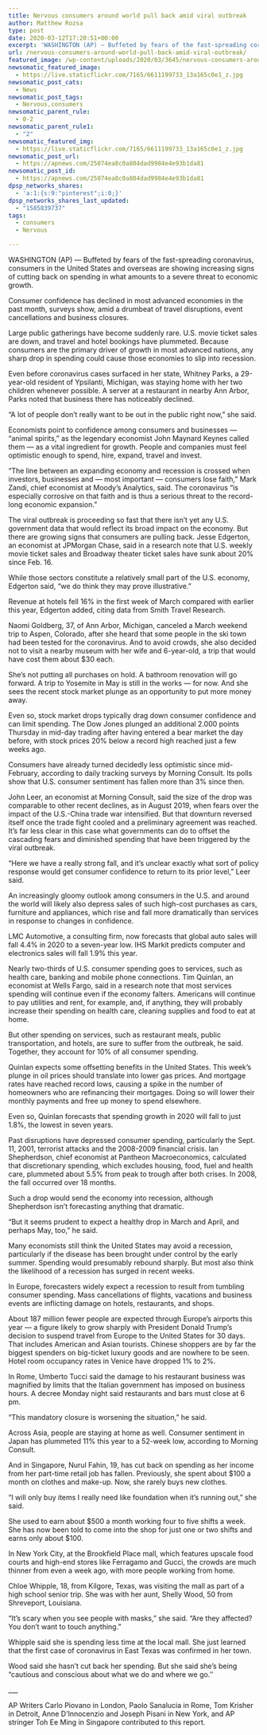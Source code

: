 ```yaml
---
title: Nervous consumers around world pull back amid viral outbreak
author: Matthew Rozsa
type: post
date: 2020-03-12T17:20:51+00:00
excerpt: 'WASHINGTON (AP) — Buffeted by fears of the fast-spreading coronavirus, consumers in the United States and overseas are showing increasing signs of cutting back on spending in what amounts to a severe threat to economic growth. Consumer confidence has declined in most advanced economies in the past month, surveys show, amid a drumbeat of travel&hellip;'
url: /nervous-consumers-around-world-pull-back-amid-viral-outbreak/
featured_image: /wp-content/uploads/2020/03/3645/nervous-consumers-around-world-pull-back-amid-viral-outbreak.jpg
newsomatic_featured_image:
  - https://live.staticflickr.com/7165/6611199733_13a165c0e1_z.jpg
newsomatic_post_cats:
  - News
newsomatic_post_tags:
  - Nervous,consumers
newsomatic_parent_rule:
  - 0-2
newsomatic_parent_rule1:
  - "2"
newsomatic_featured_img:
  - https://live.staticflickr.com/7165/6611199733_13a165c0e1_z.jpg
newsomatic_post_url:
  - https://apnews.com/25074ea8c0a804dad9984e4e93b1da81
newsomatic_post_id:
  - https://apnews.com/25074ea8c0a804dad9984e4e93b1da81
dpsp_networks_shares:
  - 'a:1:{s:9:"pinterest";i:0;}'
dpsp_networks_shares_last_updated:
  - "1585839737"
tags:
  - consumers
  - Nervous

---
```

<div class="Article" data-key="article">
  <p class="Component-root-0-2-77 Component-p-0-2-69">
    WASHINGTON (AP) — Buffeted by fears of the fast-spreading coronavirus, consumers in the United States and overseas are showing increasing signs of cutting back on spending in what amounts to a severe threat to economic growth.
  </p>
  
  <p class="Component-root-0-2-77 Component-p-0-2-69">
    Consumer confidence has declined in most advanced economies in the past month, surveys show, amid a drumbeat of travel disruptions, event cancellations and business closures.
  </p>
  
  <p class="Component-root-0-2-77 Component-p-0-2-69">
    Large public gatherings have become suddenly rare. U.S. movie ticket sales are down, and travel and hotel bookings have plummeted. Because consumers are the primary driver of growth in most advanced nations, any sharp drop in spending could cause those economies to slip into recession.
  </p>
  
  <div data-key="ad-placeholder" id="div-gpt-ad-1470255291270-0" class="DFPSlot Component-dfp-0-2-73 Component-ad-0-2-39">
  </div>
  
  <p class="Component-root-0-2-77 Component-p-0-2-69">
    Even before coronavirus cases surfaced in her state, Whitney Parks, a 29-year-old resident of Ypsilanti, Michigan, was staying home with her two children whenever possible. A server at a restaurant in nearby Ann Arbor, Parks noted that business there has noticeably declined.
  </p>
  
  <p class="Component-root-0-2-77 Component-p-0-2-69">
    “A lot of people don’t really want to be out in the public right now,” she said.
  </p>
  
  <p class="Component-root-0-2-77 Component-p-0-2-69">
    Economists point to confidence among consumers and businesses — “animal spirits,” as the legendary economist John Maynard Keynes called them — as a vital ingredient for growth. People and companies must feel optimistic enough to spend, hire, expand, travel and invest.
  </p>
  
  <p class="Component-root-0-2-77 Component-p-0-2-69">
    “The line between an expanding economy and recession is crossed when investors, businesses and — most important — consumers lose faith,” Mark Zandi, chief economist at Moody’s Analytics, said. The coronavirus “is especially corrosive on that faith and is thus a serious threat to the record-long economic expansion.”
  </p>
  
  <p class="Component-root-0-2-77 Component-p-0-2-69">
    The viral outbreak is proceeding so fast that there isn’t yet any U.S. government data that would reflect its broad impact on the economy. But there are growing signs that consumers are pulling back. Jesse Edgerton, an economist at JPMorgan Chase, said in a research note that U.S. weekly movie ticket sales and Broadway theater ticket sales have sunk about 20% since Feb. 16.
  </p>
  
  <p class="Component-root-0-2-77 Component-p-0-2-69">
    While those sectors constitute a relatively small part of the U.S. economy, Edgerton said, “we do think they may prove illustrative.”
  </p>
  
  <p class="Component-root-0-2-77 Component-p-0-2-69">
    Revenue at hotels fell 16% in the first week of March compared with earlier this year, Edgerton added, citing data from Smith Travel Research.
  </p>
  
  <p class="Component-root-0-2-77 Component-p-0-2-69">
    Naomi Goldberg, 37, of Ann Arbor, Michigan, canceled a March weekend trip to Aspen, Colorado, after she heard that some people in the ski town had been tested for the coronavirus. And to avoid crowds, she also decided not to visit a nearby museum with her wife and 6-year-old, a trip that would have cost them about $30 each.
  </p>
  
  <div data-key="ad-placeholder" id="div-gpt-ad-1470255291270-1" class="DFPSlot Component-dfp-0-2-73 Component-ad-0-2-39">
  </div>
  
  <p class="Component-root-0-2-77 Component-p-0-2-69">
    She’s not putting all purchases on hold. A bathroom renovation will go forward. A trip to Yosemite in May is still in the works — for now. And she sees the recent stock market plunge as an opportunity to put more money away.
  </p>
  
  <p class="Component-root-0-2-77 Component-p-0-2-69">
    Even so, stock market drops typically drag down consumer confidence and can limit spending. The Dow Jones plunged an additional 2.000 points Thursday in mid-day trading after having entered a bear market the day before, with stock prices 20% below a record high reached just a few weeks ago.
  </p>
  
  <p class="Component-root-0-2-77 Component-p-0-2-69">
    Consumers have already turned decidedly less optimistic since mid-February, according to daily tracking surveys<!-- --> by Morning Consult. Its polls show that U.S. consumer sentiment has fallen more than 3% since then.
  </p>
  
  <p class="Component-root-0-2-77 Component-p-0-2-69">
    John Leer, an economist at Morning Consult, said the size of the drop was comparable to other recent declines, as in August 2019, when fears over the impact of the U.S.-China trade war intensified. But that downturn reversed itself once the trade fight cooled and a preliminary agreement was reached. It’s far less clear in this case what governments can do to offset the cascading fears and diminished spending that have been triggered by the viral outbreak.
  </p>
  
  <p class="Component-root-0-2-77 Component-p-0-2-69">
    “Here we have a really strong fall, and it’s unclear exactly what sort of policy response would get consumer confidence to return to its prior level,” Leer said.
  </p>
  
  <p class="Component-root-0-2-77 Component-p-0-2-69">
    An increasingly gloomy outlook among consumers in the U.S. and around the world will likely also depress sales of such high-cost purchases as cars, furniture and appliances, which rise and fall more dramatically than services in response to changes in confidence.
  </p>
  
  <p class="Component-root-0-2-77 Component-p-0-2-69">
    LMC Automotive, a consulting firm, now forecasts that global auto sales <!-- --> will fall 4.4% in 2020 to a seven-year low. IHS Markit predicts computer and electronics sales will fall 1.9% this year.
  </p>
  
  <p class="Component-root-0-2-77 Component-p-0-2-69">
    Nearly two-thirds of U.S. consumer spending goes to services, such as health care, banking and mobile phone connections. Tim Quinlan, an economist at Wells Fargo, said in a research note that most services spending will continue even if the economy falters. Americans will continue to pay utilities and rent, for example, and, if anything, they will probably increase their spending on health care, cleaning supplies and food to eat at home.
  </p>
  
  <p class="Component-root-0-2-77 Component-p-0-2-69">
    But other spending on services, such as restaurant meals, public transportation, and hotels, are sure to suffer from the outbreak, he said. Together, they account for 10% of all consumer spending.
  </p>
  
  <p class="Component-root-0-2-77 Component-p-0-2-69">
    Quinlan expects some offsetting benefits in the United States. This week’s plunge in oil prices should translate into lower gas prices. And mortgage rates have reached record lows, causing a spike in the number of homeowners who are refinancing their mortgages. Doing so will lower their monthly payments and free up money to spend elsewhere.
  </p>
  
  <p class="Component-root-0-2-77 Component-p-0-2-69">
    Even so, Quinlan forecasts that spending growth in 2020 will fall to just 1.8%, the lowest in seven years.
  </p>
  
  <p class="Component-root-0-2-77 Component-p-0-2-69">
    Past disruptions have depressed consumer spending, particularly the Sept. 11, 2001, terrorist attacks and the 2008-2009 financial crisis. Ian Shepherdson, chief economist at Pantheon Macroeconomics, calculated that discretionary spending, which excludes housing, food, fuel and health care, plummeted about 5.5% from peak to trough after both crises. In 2008, the fall occurred over 18 months.
  </p>
  
  <p class="Component-root-0-2-77 Component-p-0-2-69">
    Such a drop would send the economy into recession, although Shepherdson isn’t forecasting anything that dramatic.
  </p>
  
  <p class="Component-root-0-2-77 Component-p-0-2-69">
    “But it seems prudent to expect a healthy drop in March and April, and perhaps May, too,” he said.
  </p>
  
  <p class="Component-root-0-2-77 Component-p-0-2-69">
    Many economists still think the United States may avoid a recession, particularly if the disease has been brought under control by the early summer. Spending would presumably rebound sharply. But most also think the likelihood of a recession has surged in recent weeks.
  </p>
  
  <p class="Component-root-0-2-77 Component-p-0-2-69">
    In Europe, forecasters widely expect a recession to result from tumbling consumer spending. Mass cancellations of flights, vacations and business events are inflicting damage on hotels, restaurants, and shops.
  </p>
  
  <p class="Component-root-0-2-77 Component-p-0-2-69">
    About 187 million fewer people are expected through Europe’s airports this year — a figure likely to grow sharply with President Donald Trump’s decision to suspend travel from Europe to the United States for 30 days. That includes American and Asian tourists. Chinese shoppers are by far the biggest spenders on big-ticket luxury goods and are nowhere to be seen. Hotel room occupancy rates in Venice have dropped 1% to 2%.
  </p>
  
  <p class="Component-root-0-2-77 Component-p-0-2-69">
    In Rome, Umberto Tucci said the damage to his restaurant business was magnified by limits that the Italian government has imposed on business hours. A decree Monday night said restaurants and bars must close at 6 pm.
  </p>
  
  <p class="Component-root-0-2-77 Component-p-0-2-69">
    “This mandatory closure is worsening the situation,” he said.
  </p>
  
  <p class="Component-root-0-2-77 Component-p-0-2-69">
    Across Asia, people are staying at home as well. Consumer sentiment in Japan has plummeted 11% this year to a 52-week low, according to Morning Consult.
  </p>
  
  <p class="Component-root-0-2-77 Component-p-0-2-69">
    And in Singapore, Nurul Fahin, 19, has cut back on spending as her income from her part-time retail job has fallen. Previously, she spent about $100 a month on clothes and make-up. Now, she rarely buys new clothes.
  </p>
  
  <p class="Component-root-0-2-77 Component-p-0-2-69">
    “I will only buy items I really need like foundation when it’s running out,” she said.
  </p>
  
  <p class="Component-root-0-2-77 Component-p-0-2-69">
    She used to earn about $500 a month working four to five shifts a week. She has now been told to come into the shop for just one or two shifts and earns only about $100.
  </p>
  
  <p class="Component-root-0-2-77 Component-p-0-2-69">
    In New York City, at the Brookfield Place mall, which features upscale food courts and high-end stores like Ferragamo and Gucci, the crowds are much thinner from even a week ago, with more people working from home.
  </p>
  
  <p class="Component-root-0-2-77 Component-p-0-2-69">
    Chloe Whipple, 18, from Kilgore, Texas, was visiting the mall as part of a high school senior trip. She was with her aunt, Shelly Wood, 50 from Shreveport, Louisiana.
  </p>
  
  <p class="Component-root-0-2-77 Component-p-0-2-69">
    “It’s scary when you see people with masks,” she said. “Are they affected? You don’t want to touch anything.”
  </p>
  
  <p class="Component-root-0-2-77 Component-p-0-2-69">
    Whipple said she is spending less time at the local mall. She just learned that the first case of coronavirus in East Texas was confirmed in her town.
  </p>
  
  <p class="Component-root-0-2-77 Component-p-0-2-69">
    Wood said she hasn’t cut back her spending. But she said she’s being “cautious and conscious about what we do and where we go.″
  </p>
  
  <p class="Component-root-0-2-77 Component-p-0-2-69">
    ___
  </p>
  
  <p class="Component-root-0-2-77 Component-p-0-2-69">
    AP Writers Carlo Piovano in London, Paolo Sanalucia in Rome, Tom Krisher in Detroit, Anne D’Innocenzio and Joseph Pisani in New York, and AP stringer Toh Ee Ming in Singapore contributed to this report.
  </p>
</div>